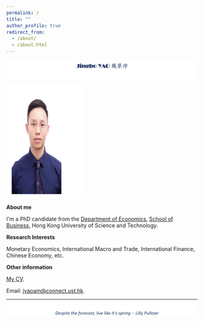 ```yaml
---
permalink: /
title: ""
author_profile: true
redirect_from: 
  - /about/
  - /about.html
---
```


<p>    
<img  align="center" src="/images/jingbochinese.png" />
</p>


<p>    
<img  align="center" src="/images/jingbowide.png" width=200 height=300  />
</p>


**About me**

I'm a PhD candidate from the [Department of Economics](https://econ.hkust.edu.hk/homepage), [School of Business](https://bm.hkust.edu.hk/), Hong Kong University of Science and Technology. 

**Research Interests**

Monetary Economics, International Macro and Trade, International Finance, Chinese Economy, etc.

**Other information**

[My CV](https://www.dropbox.com/scl/fi/4fkebc98c7168xb4g5mpn/CV_Jingbo.pdf?rlkey=cbj5ylgbpilot96zgivdpfx28&st=g7yoc7s8&dl=0). 

Email: jyaoam@connect.ust.hk.

---

<p>    
<img  align="left" src="/images/saying.png" />
</p>


   

















